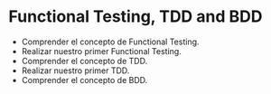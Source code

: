 # Functional Testing, TDD and BDD

* Comprender el concepto de Functional Testing.
* Realizar nuestro primer Functional Testing.
* Comprender el concepto de TDD.
* Realizar nuestro primer TDD.
* Comprender el concepto de BDD.

